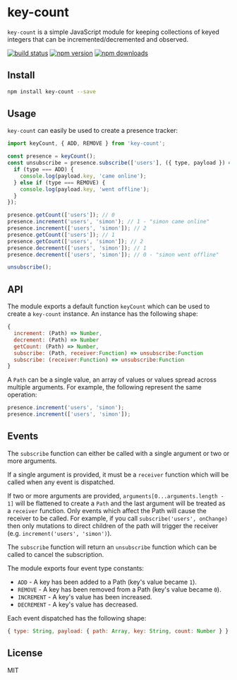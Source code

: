# key-count

`key-count` is a simple JavaScript module for keeping collections of keyed integers that can be incremented/decremented and observed.

[![build status](https://img.shields.io/travis/simonify/key-count/master.svg)](https://travis-ci.org/simonify/key-count)
[![npm version](https://img.shields.io/npm/v/key-count.svg)](https://www.npmjs.com/package/key-count)
[![npm downloads](https://img.shields.io/npm/dm/key-count.svg)](https://www.npmjs.com/package/key-count)

## Install
```bash
npm install key-count --save
```

## Usage
`key-count` can easily be used to create a presence tracker:

```js
import keyCount, { ADD, REMOVE } from 'key-count';

const presence = keyCount();
const unsubscribe = presence.subscribe(['users'], ({ type, payload }) => {
  if (type === ADD) {
    console.log(payload.key, 'came online');
  } else if (type === REMOVE) {
    console.log(payload.key, 'went offline');
  }
});

presence.getCount(['users']); // 0
presence.increment('users', 'simon'); // 1 - "simon came online"
presence.increment(['users', 'simon']); // 2
presence.getCount(['users']); // 1
presence.getCount(['users', 'simon']); // 2
presence.decrement(['users', 'simon']); // 1
presence.decrement(['users', 'simon']); // 0 - "simon went offline"

unsubscribe();
```

## API

The module exports a default function `keyCount` which can be used to create a `key-count` instance. An instance has the following shape:

```js
{
  increment: (Path) => Number,
  decrement: (Path) => Number
  getCount: (Path) => Number,
  subscribe: (Path, receiver:Function) => unsubscribe:Function
  subscribe: (receiver:Function) => unsubscribe:Function
}
```

A `Path` can be a single value, an array of values or values spread across multiple arguments. For example, the following represent the same operation:

```js
presence.increment('users', 'simon');
presence.increment(['users', 'simon']);
```

## Events

The `subscribe` function can either be called with a single argument or two or more arguments.

If a single argument is provided, it must be a `receiver` function which will be called when any event is dispatched.

If two or more arguments are provided, `arguments[0...arguments.length - 1]` will be flattened to create a `Path` and the last argument will be treated as a `receiver` function. Only events which affect the Path will cause the receiver to be called. For example, if you call `subscribe('users', onChange)` then only mutations to direct children of the path will trigger the receiver (e.g. `increment('users', 'simon')`).

The `subscribe` function will return an `unsubscribe` function which can be called to cancel the subscription.

The module exports four event type constants:

* `ADD` - A key has been added to a Path (key's value became `1`).
* `REMOVE` - A key has been removed from a Path (key's value became `0`).
* `INCREMENT` - A key's value has been increased.
* `DECREMENT` - A key's value has decreased.

Each event dispatched has the following shape:
```js
{ type: String, payload: { path: Array, key: String, count: Number } }
```

## License

MIT
